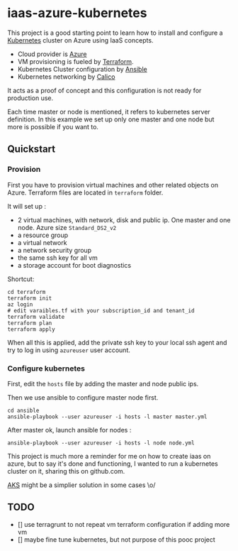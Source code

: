 iaas-azure-kubernetes
=====================

This project is a good starting point to learn how to install and configure a
[Kubernetes](https://kubernetes.io) cluster on Azure using IaaS concepts.

- Cloud provider is [Azure](https://azure.microsoft.com/)
- VM provisioning is fueled by [Terraform](https://www.terraform.io/).
- Kubernetes Cluster configuration by [Ansible](https://www.ansible.com/)
- Kubernetes networking by [Calico](https://www.projectcalico.org/calico-networking-for-kubernetes/)

It acts as a proof of concept and this configuration is not ready for production use.

Each time master or node is mentioned, it refers to kubernetes server definition. In this example we set up only
one master and one node but more is possible if you want to.

## Quickstart

### Provision

First you have to provision virtual machines and other related objects on Azure.
Terraform files are located in `terraform` folder.

It will set up :
* 2 virtual machines, with network, disk and public ip. One master and one node. Azure size `Standard_DS2_v2`
* a resource group
* a virtual network
* a network security group
* the same ssh key for all vm
* a storage account for boot diagnostics

Shortcut:

    cd terraform
    terraform init
    az login
    # edit varaibles.tf with your subscription_id and tenant_id 
    terraform validate
    terraform plan
    terraform apply


When all this is applied, add the private ssh key to your local ssh agent and try to log in using `azureuser` user account.

### Configure kubernetes

First, edit the `hosts` file by adding the master and node public ips.

Then we use ansible to configure master node first.

    cd ansible
    ansible-playbook --user azureuser -i hosts -l master master.yml

After master ok, launch ansible for nodes :

    ansible-playbook --user azureuser -i hosts -l node node.yml

This project is much more a reminder for me on how to create iaas on azure, but to say it's done and functioning, I 
wanted to run a kubernetes cluster on it, sharing this on github.com.

[AKS](https://azure.microsoft.com/services/kubernetes-service/) might be a simplier solution in some cases \o/

## TODO
* [] use terragrunt to not repeat vm terraform configuration if adding more vm
* [] maybe fine tune kubernetes, but not purpose of this pooc project
